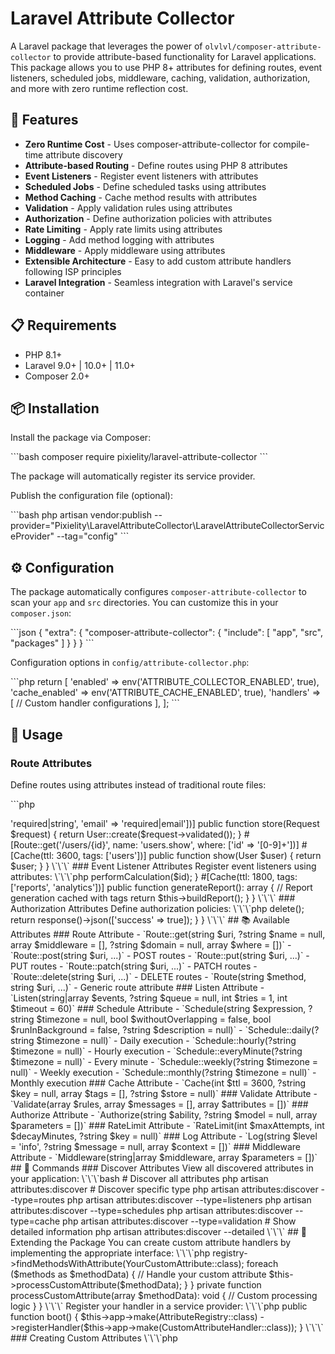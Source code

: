 # Laravel Attribute Collector

A Laravel package that leverages the power of `olvlvl/composer-attribute-collector` to provide attribute-based functionality for Laravel applications. This package allows you to use PHP 8+ attributes for defining routes, event listeners, scheduled jobs, middleware, caching, validation, authorization, and more with zero runtime reflection cost.

## 🚀 Features

- **Zero Runtime Cost** - Uses composer-attribute-collector for compile-time attribute discovery
- **Attribute-based Routing** - Define routes using PHP 8 attributes
- **Event Listeners** - Register event listeners with attributes
- **Scheduled Jobs** - Define scheduled tasks using attributes
- **Method Caching** - Cache method results with attributes
- **Validation** - Apply validation rules using attributes
- **Authorization** - Define authorization policies with attributes
- **Rate Limiting** - Apply rate limits using attributes
- **Logging** - Add method logging with attributes
- **Middleware** - Apply middleware using attributes
- **Extensible Architecture** - Easy to add custom attribute handlers following ISP principles
- **Laravel Integration** - Seamless integration with Laravel's service container

## 📋 Requirements

- PHP 8.1+
- Laravel 9.0+ | 10.0+ | 11.0+
- Composer 2.0+

## 📦 Installation

Install the package via Composer:

\`\`\`bash
composer require pixielity/laravel-attribute-collector
\`\`\`

The package will automatically register its service provider.

Publish the configuration file (optional):

\`\`\`bash
php artisan vendor:publish --provider="Pixielity\LaravelAttributeCollector\LaravelAttributeCollectorServiceProvider" --tag="config"
\`\`\`

## ⚙️ Configuration

The package automatically configures `composer-attribute-collector` to scan your `app` and `src` directories. You can customize this in your `composer.json`:

\`\`\`json
{
    "extra": {
        "composer-attribute-collector": {
            "include": [
                "app",
                "src",
                "packages"
            ]
        }
    }
}
\`\`\`

Configuration options in `config/attribute-collector.php`:

\`\`\`php
return [
    'enabled' => env('ATTRIBUTE_COLLECTOR_ENABLED', true),
    'cache_enabled' => env('ATTRIBUTE_CACHE_ENABLED', true),
    'handlers' => [
        // Custom handler configurations
    ],
];
\`\`\`

## 🎯 Usage

### Route Attributes

Define routes using attributes instead of traditional route files:

\`\`\`php
<?php

namespace App\Http\Controllers;

use Pixielity\LaravelAttributeCollector\Attributes\Route;
use Pixielity\LaravelAttributeCollector\Attributes\Middleware;
use Pixielity\LaravelAttributeCollector\Attributes\RateLimit;

#[Middleware('auth')]
class UserController
{
    #[Route::get('/users', name: 'users.index')]
    #[Middleware('can:view-users')]
    #[RateLimit(60, 1)] // 60 requests per minute
    public function index()
    {
        return User::all();
    }

    #[Route::post('/users', name: 'users.store')]
    #[Middleware(['throttle:60,1', 'can:create-users'])]
    #[Validate(['name' => 'required|string', 'email' => 'required|email'])]
    public function store(Request $request)
    {
        return User::create($request->validated());
    }

    #[Route::get('/users/{id}', name: 'users.show', where: ['id' => '[0-9]+'])]
    #[Cache(ttl: 3600, tags: ['users'])]
    public function show(User $user)
    {
        return $user;
    }
}
\`\`\`

### Event Listener Attributes

Register event listeners using attributes:

\`\`\`php
<?php

namespace App\Listeners;

use Pixielity\LaravelAttributeCollector\Attributes\Listen;
use Pixielity\LaravelAttributeCollector\Attributes\Log;

class UserEventListener
{
    #[Listen(UserRegistered::class, queue: 'emails')]
    #[Log(level: 'info', message: 'Processing user registration')]
    public function handleUserRegistered(UserRegistered $event)
    {
        // Send welcome email
    }

    #[Listen(['user.login', 'user.logout'], queue: 'analytics')]
    public function handleUserActivity($event)
    {
        // Log user activity
    }
}
\`\`\`

### Scheduled Job Attributes

Define scheduled tasks using attributes:

\`\`\`php
<?php

namespace App\Jobs;

use Pixielity\LaravelAttributeCollector\Attributes\Schedule;
use Pixielity\LaravelAttributeCollector\Attributes\Log;

class MaintenanceJobs
{
    #[Schedule::daily(timezone: 'UTC', description: 'Clean up old logs')]
    #[Log(level: 'info', message: 'Running daily log cleanup')]
    public function cleanupLogs()
    {
        // Cleanup logic
    }

    #[Schedule('0 */6 * * *', withoutOverlapping: true)]
    public function processOrders()
    {
        // Process orders every 6 hours
    }
}
\`\`\`

### Caching Attributes

Cache method results automatically:

\`\`\`php
<?php

namespace App\Services;

use Pixielity\LaravelAttributeCollector\Attributes\Cache;

class DataService
{
    #[Cache(ttl: 3600, key: 'expensive_calculation_{id}')]
    public function expensiveCalculation(int $id): array
    {
        // Expensive operation that will be cached
        return $this->performCalculation($id);
    }

    #[Cache(ttl: 1800, tags: ['reports', 'analytics'])]
    public function generateReport(): array
    {
        // Report generation cached with tags
        return $this->buildReport();
    }
}
\`\`\`

### Authorization Attributes

Define authorization policies:

\`\`\`php
<?php

namespace App\Http\Controllers;

use Pixielity\LaravelAttributeCollector\Attributes\Authorize;
use Pixielity\LaravelAttributeCollector\Attributes\Route;

class AdminController
{
    #[Route::get('/admin/users')]
    #[Authorize('admin')]
    public function users()
    {
        return User::all();
    }

    #[Route::delete('/admin/users/{user}')]
    #[Authorize('delete', 'user')]
    public function deleteUser(User $user)
    {
        $user->delete();
        return response()->json(['success' => true]);
    }
}
\`\`\`

## 📚 Available Attributes

### Route Attribute
- `Route::get(string $uri, ?string $name = null, array $middleware = [], ?string $domain = null, array $where = [])`
- `Route::post(string $uri, ...)` - POST routes
- `Route::put(string $uri, ...)` - PUT routes
- `Route::patch(string $uri, ...)` - PATCH routes
- `Route::delete(string $uri, ...)` - DELETE routes
- `Route(string $method, string $uri, ...)` - Generic route attribute

### Listen Attribute
- `Listen(string|array $events, ?string $queue = null, int $tries = 1, int $timeout = 60)`

### Schedule Attribute
- `Schedule(string $expression, ?string $timezone = null, bool $withoutOverlapping = false, bool $runInBackground = false, ?string $description = null)`
- `Schedule::daily(?string $timezone = null)` - Daily execution
- `Schedule::hourly(?string $timezone = null)` - Hourly execution
- `Schedule::everyMinute(?string $timezone = null)` - Every minute
- `Schedule::weekly(?string $timezone = null)` - Weekly execution
- `Schedule::monthly(?string $timezone = null)` - Monthly execution

### Cache Attribute
- `Cache(int $ttl = 3600, ?string $key = null, array $tags = [], ?string $store = null)`

### Validate Attribute
- `Validate(array $rules, array $messages = [], array $attributes = [])`

### Authorize Attribute
- `Authorize(string $ability, ?string $model = null, array $parameters = [])`

### RateLimit Attribute
- `RateLimit(int $maxAttempts, int $decayMinutes, ?string $key = null)`

### Log Attribute
- `Log(string $level = 'info', ?string $message = null, array $context = [])`

### Middleware Attribute
- `Middleware(string|array $middleware, array $parameters = [])`

## 🔧 Commands

### Discover Attributes

View all discovered attributes in your application:

\`\`\`bash
# Discover all attributes
php artisan attributes:discover

# Discover specific type
php artisan attributes:discover --type=routes
php artisan attributes:discover --type=listeners
php artisan attributes:discover --type=schedules
php artisan attributes:discover --type=cache
php artisan attributes:discover --type=validation

# Show detailed information
php artisan attributes:discover --detailed
\`\`\`

## 🔌 Extending the Package

You can create custom attribute handlers by implementing the appropriate interface:

\`\`\`php
<?php

namespace App\AttributeHandlers;

use Pixielity\LaravelAttributeCollector\Interfaces\AttributeHandlerInterface;
use Pixielity\LaravelAttributeCollector\Services\AttributeRegistry;

class CustomAttributeHandler implements AttributeHandlerInterface
{
    public function __construct(private AttributeRegistry $registry)
    {
    }

    public function handle(): void
    {
        $methods = $this->registry->findMethodsWithAttribute(YourCustomAttribute::class);
        
        foreach ($methods as $methodData) {
            // Handle your custom attribute
            $this->processCustomAttribute($methodData);
        }
    }

    private function processCustomAttribute(array $methodData): void
    {
        // Custom processing logic
    }
}
\`\`\`

Register your handler in a service provider:

\`\`\`php
public function boot()
{
    $this->app->make(AttributeRegistry::class)
        ->registerHandler($this->app->make(CustomAttributeHandler::class));
}
\`\`\`

### Creating Custom Attributes

\`\`\`php
<?php

namespace App\Attributes;

use Attribute;

#[Attribute(Attribute::TARGET_METHOD)]
class CustomAttribute
{
    public function __construct(
        public string $value,
        public array $options = []
    ) {
    }
}
\`\`\`

## ⚡ Performance

This package uses `olvlvl/composer-attribute-collector` which generates a static file during `composer dump-autoload`. This means:

- ✅ Zero runtime reflection overhead
- ✅ No performance impact on HTTP requests
- ✅ Attributes are discovered at build time
- ✅ Cached attribute data for fast access
- ⚠️ Requires `composer dump-autoload` after attribute changes in development

## 🧪 Testing

Run the test suite:

\`\`\`bash
# Run all tests
composer test

# Run tests with coverage
composer test-coverage

# Run static analysis
composer analyse

# Check code style
composer check-style

# Fix code style
composer fix-style
\`\`\`

## 📖 Examples

Check the `examples/` directory for comprehensive usage examples of each attribute type.

## 🤝 Contributing

Please see [CONTRIBUTING.md](CONTRIBUTING.md) for details on how to contribute to this project.

## 🔒 Security

If you discover any security-related issues, please email your.email@example.com instead of using the issue tracker.

## 📄 License

The MIT License (MIT). Please see [License File](LICENSE.md) for more information.

## 🙏 Credits

- Built on top of [olvlvl/composer-attribute-collector](https://github.com/olvlvl/composer-attribute-collector)
- Inspired by modern PHP attribute patterns
- Laravel community feedback and contributions

## 📈 Changelog

Please see [CHANGELOG.md](CHANGELOG.md) for more information on what has changed recently.
